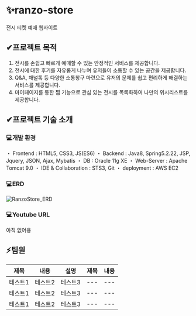# ✨ranzo-store

전시 티켓 예매 웹사이트
  
  
  
## ✔프로젝트 목적
  
1. 전시를 손쉽고 빠르게 예매할 수 있는 안정적인 서비스를 제공합니다.
2. 전시에 대한 후기를 자유롭게 나누며 유저들이 소통할 수 있는 공간을 제공합니다.
3. Q&A, 채널톡 등 다양한 소통창구 마련으로 유저의 문제를 쉽고 편리하게 해결하는 서비스를 제공합니다.
4. 마이페이지를 통한 찜 기능으로 관심 있는 전시를 목록화하여 나만의 위시리스트를 제공합니다.
  
  
  
## ✔프로젝트 기술 소개

### 💻개발 환경

・ Frontend : HTML5, CSS3, JS(ES6)
・ Backend : Java8, Spring5.2.22, JSP, Jquery, JSON, Ajax, Mybatis
・ DB : Oracle 11g XE
・ Web-Server : Apache Tomcat 9.0
・ IDE & Collaboration : STS3, Git
・ deployment : AWS EC2

### 💻ERD

![RanzoStore_ERD](https://user-images.githubusercontent.com/106068296/202441935-6b1f612e-2136-4d97-8d89-2c4582560fc7.png)

### 💻Youtube URL

아직 없어용




## ⚡팀원

|제목|내용|설명|제목|내용|
|------|---|---|---|---|
|테스트1|테스트2|테스트3|---|---|
|테스트1|테스트2|테스트3|---|---|
|테스트1|테스트2|테스트3|---|---|
